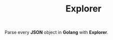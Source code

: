 <h1 align="center">
  Explorer
</h1>

<br />

Parse every **JSON** object in **Golang** with **Explorer**.
